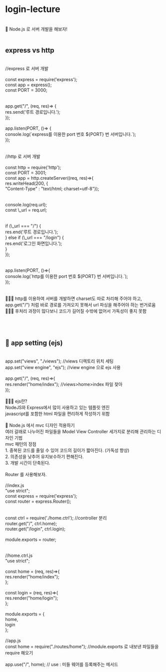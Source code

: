 # login-lecture


<br/>
🙌 Node.js 로 서버 개발을 해보자!
<br/>
<br/>
<h2>express vs http</h2>
<br/>
//express 로 서버 개발<br/><br/>
const express = require('express');<br/>
const app = express();<br/>
const PORT = 3000;<br/>
<br/><br/>
app.get("/", (req, res)=> {<br/>
res.send('루트 경로입니다.');<br/>
});<br/>
<br/>
app.listen(PORT, ()=> {<br/>
console.log(`express를 이용한 port 번호 ${PORT} 번 서버입니다.`);<br/>
});<br/>
<br/><br/>
//http 로 서버 개발<br/><br/>
const http = require('http');<br/>
const PORT = 3001;<br/>
const app = http.createServer((req, res)=>{<br/>
res.writeHead(200, {<br/>
"Content-Type" : "text/html; charset=utf-8"});<br/>
<br/><br/>
console.log(req.url);<br/>
const \_url = req.url;<br/>
<br/><br/>
if (\_url === "/") {<br/>
  res.end('루트 경로입니다.');<br/>
} else if (\_url === "/login") {<br/>
    res.end('로그인 화면입니다.');<br/>
  }<br/>
});<br/>
<br/><br/>
app.listen(PORT, ()=>{<br/>
  console.log(`http를 이용한 port 번호 ${PORT} 번 서버입니다.`);<br/>
});<br/>
<br/><br/>
💁🏻‍♀️ http를 이용하여 서버를 개발하면 charset도 따로 처리해 주어야 하고, app.get("/") 처럼 바로 경로를 가져오지 못해서 url 파싱을 해주어야 하는 번거로움<br/>
💁🏻‍♀️ 후처리 과정이 많다보니 코드가 길어질 수밖에 없어서 가독성이 좋지 못함<br/>
<br/><br/>
<br/>
<h2>🙌 app setting (ejs)</h2>
<br/>
app.set("views", "./views"); //views 디렉토리 위치 세팅<br/>
app.set("view engine", "ejs"); //view engine 으로 ejs 사용<br/>
<br/>
app.get("/", (req, res)=>{<br/>
  res.render("home/index"); //views>home>index 파일 찾아<br/>
});<br/>
<br/>
💁🏻‍♀️ ejs란?<br/>
NodeJS와 Express에서 많이 사용하고 있는 템플릿 엔진<br/>
javascript를 포함한 html 파일을 편리하게 작성하기 위함<br/>
<br/>
🙌 Node.js 에서 mvc 디자인 적용하기<br/>
여러 갈래로 나누어진 파일들을 Model View Controller 세가지로 분리해 관리하는 디자인 기법<br/>
mvc 패턴의 장점<br/>
1. 중복된 코드를 줄일 수 있어 코드의 길이가 짧아진다. (가독성 향상)<br/>
2. 의존성을 낮추어 유지보수하기 편해진다.<br/>
3. 개발 시간이 단축된다.<br/>
<br/>
Router 를 사용해보자.<br/>
<br/>
//index.js<br/>
"use strict";<br/>
const express = require('express');<br/>
const router = express.Router();<br/>
<br/><br/>
const ctrl = require('./home.ctrl'); //controller 분리<br/>
router.get("/", ctrl.home);<br/>
router.get("/login", ctrl.login);<br/>
<br/>
module.exports = router;<br/>
<br/><br/>
//home.ctrl.js<br/>
"use strict";<br/>
<br/>
const home = (req, res)=>{<br/>
  res.render("home/index");<br/>
};<br/>
<br/>
const login = (req, res)=>{<br/>
  res.render("home/login");<br/>
};<br/>
<br/>
module.exports = {<br/>
  home,<br/>
  login<br/>
};<br/>
<br/>
//app.js<br/>
const home = require("./routes/home"); //module.exports 로 내보낸 파일들을 require 해오기<br/>
<br/>
app.use("/", home); // use : 미들 웨어를 등록해주는 메서드<br/>
